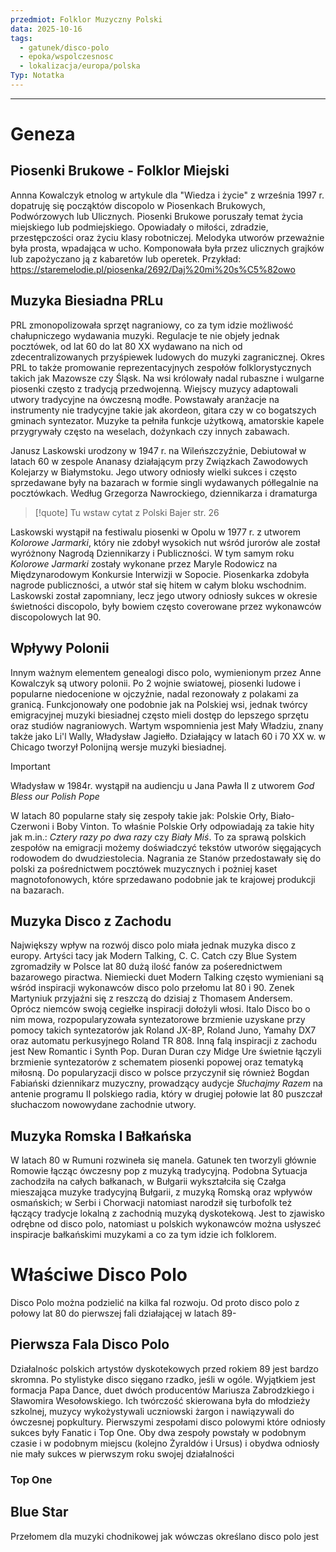 ```yaml
---
przedmiot: Folklor Muzyczny Polski
data: 2025-10-16
tags:
  - gatunek/disco-polo
  - epoka/wspolczesnosc
  - lokalizacja/europa/polska
Typ: Notatka
---
```

---
# Geneza
## Piosenki Brukowe - Folklor Miejski
Annna Kowalczyk etnolog w artykule dla "Wiedza i życie" z września 1997 r. dopatruję się począktów discopolo w Piosenkach Brukowych, Podwórzowych lub Ulicznych. 
Piosenki Brukowe poruszały temat życia miejskiego lub podmiejskiego. Opowiadały o miłości, zdradzie, przestępczości oraz życiu klasy robotniczej. 
Melodyka utworów przeważnie była prosta, wpadająca w ucho. Komponowała była przez ulicznych grajków lub zapożyczano ją z kabaretów lub operetek. 
Przykład:
https://staremelodie.pl/piosenka/2692/Daj%20mi%20s%C5%82owo
## Muzyka Biesiadna PRLu
PRL zmonopolizowała sprzęt nagraniowy, co za tym idzie możliwość chałupniczego wydawania muzyki. Regulacje te nie objeły jednak pocztówek, od lat 60 do lat 80 XX wydawano na nich od zdecentralizowanych przyśpiewek ludowych do muzyki zagranicznej. 
Okres PRL to także promowanie reprezentacyjnych zespołów folklorystycznych takich jak Mazowsze czy Śląsk. Na wsi królowały nadal rubaszne i wulgarne piosenki często z tradycją przedwojenną. Wiejscy muzycy adaptowali utwory tradycyjne na ówczesną modłe. Powstawały aranżacje na instrumenty nie tradycyjne takie jak akordeon, gitara czy w co bogatszych gminach syntezator. Muzyke ta pełniła funkcje użytkową, amatorskie kapele przygrywały często na weselach, dożynkach czy innych zabawach. 

Janusz Laskowski urodzony w 1947 r. na Wileńszczyźnie, Debiutował w latach 60 w zespole Ananasy działającym przy Związkach Zawodowych Kolejarzy w Białymstoku. Jego utwory odniosły wielki sukces i często sprzedawane były na bazarach w formie singli wydawanych półlegalnie na pocztówkach. Według Grzegorza Nawrockiego, dziennikarza i dramaturga 
>[!quote]
>Tu wstaw cytat z Polski Bajer str. 26


Laskowski wystąpił na festiwalu piosenki w Opolu w 1977 r. z utworem *Kolorowe Jarmarki*, który nie zdobył wysokich nut wśród jurorów ale został wyróżnony Nagrodą Dziennikarzy i Publiczności. W tym samym roku *Kolorowe Jarmarki* zostały wykonane przez Maryle Rodowicz na Międzynarodowym Konkursie Interwizji w Sopocie. Piosenkarka zdobyła nagrode publiczności, a utwór stał się hitem w całym bloku wschodnim. Laskowski został zapomniany, lecz jego utwory odniosły sukces w okresie świetności discopolo, były bowiem często coverowane przez wykonawców discopolowych lat 90.

## Wpływy Polonii
Innym ważnym elementem genealogi disco polo, wymienionym przez Anne Kowalczyk są utwory polonii. Po 2 wojnie swiatowej, piosenki ludowe i popularne niedocenione w ojczyźnie, nadal rezonowały z polakami za granicą. Funkcjonowały one podobnie jak na Polskiej wsi, jednak twórcy emigracyjnej muzyki biesiadnej często mieli dostęp do lepszego sprzętu oraz studiów nagraniowych.
Wartym wspomnienia jest Mały Władziu, znany także jako Li'l Wally, Władysław Jagiełło. Działający w latach 60 i 70 XX w. w Chicago tworzył Polonijną wersje muzyki biesiadnej. 
>[!important]
>Władysław w 1984r. wystąpił na audiencju u Jana Pawła II z utworem *God Bless our Polish Pope*

W latach 80 popularne stały się zespoły takie jak: Polskie Orły, Biało-Czerwoni i Boby Vinton. To właśnie Polskie Orły odpowiadają za takie hity jak m.in.: *Cztery razy po dwa razy* czy *Biały Miś*. To za sprawą polskich zespołów na emigracji możemy doświadczyć tekstów utworów sięgających rodowodem do dwudziestolecia. 
Nagrania ze Stanów przedostawały się do polski za pośrednictwem pocztówek muzycznych i pożniej kaset magnotofonowych, które sprzedawano podobnie jak te krajowej produkcji na bazarach.
## Muzyka Disco z Zachodu
Największy wpływ na rozwój disco polo miała jednak muzyka disco z europy. Artyści tacy jak Modern Talking, C. C. Catch czy Blue System zgromadziły w Polsce lat 80 dużą ilość fanów za pośerednictwem bazarowego piractwa. 
Niemiecki duet Modern Talking często wymieniani są wśród inspiracji wykonawców disco polo przełomu lat 80 i 90. Zenek Martyniuk przyjaźni się z reszczą do dzisiaj z Thomasem Andersem.
Oprócz niemców swoją cegiełke inspiracji dołożyli włosi. Italo Disco bo o nim mowa, rozpopularyzowała syntezatorowe brzmienie uzyskane przy pomocy takich syntezatorów jak Roland JX-8P, Roland Juno, Yamahy DX7 oraz automatu perkusyjnego Roland TR 808.
Inną falą inspiracji z zachodu jest New Romantic i Synth Pop. Duran Duran czy Midge Ure świetnie łączyli brzmienie syntezatorów z schematem piosenki popowej oraz tematyką miłosną.
Do popularyzacji disco w polsce przyczynił się również Bogdan Fabiański dziennikarz muzyczny, prowadzący audycje *Słuchajmy Razem* na antenie programu II  polskiego radia, który w drugiej połowie lat 80 puszczał słuchaczom nowowydane zachodnie utwory.
## Muzyka Romska I Bałkańska
W latach 80 w Rumuni rozwineła się manela. Gatunek ten tworzyli głównie Romowie łącząc ówczesny pop z muzyką tradycyjną. Podobna Sytuacja zachodziła na całych bałkanach, w Bułgarii wykształciła się Czałga mieszająca muzyke tradycyjną Bułgarii, z muzyką Romską oraz wpływów osmańskich; w Serbi i Chorwacji natomiast narodził się turbofolk też łączący tradycje lokalną z zachodnią muzyką dyskotekową. Jest to zjawisko odrębne od disco polo, natomiast u polskich wykonawców można usłyszeć inspiracje bałkańskimi muzykami a co za tym idzie ich folklorem.
# Właściwe Disco Polo
Disco Polo można podzielić na kilka fal rozwoju. Od proto disco polo z połowy lat 80 do pierwszej fali działającej w latach 89-
## Pierwsza Fala Disco Polo
Działalnośc polskich artystów dyskotekowych przed rokiem 89 jest bardzo skromna. Po stylistyke disco sięgano rzadko, jeśli w ogóle. Wyjątkiem jest formacja Papa Dance, duet dwóch producentów Mariusza Zabrodzkiego i Sławomira Wesołowskiego. Ich twórczość skierowana była do młodzieży szkolnej, muzycy wykożystywali uczniowski żargon i nawiązywali do ówczesnej popkultury. 
Pierwszymi zespołami disco polowymi które odniosły sukces były Fanatic i Top One. Oby dwa zespoły powstały w podobnym czasie i w podobnym miejscu (kolejno Żyraldów i Ursus) i obydwa odniosły nie mały sukces w pierwszym roku swojej działalności
### Top One

## Blue Star
Przełomem dla muzyki chodnikowej jak wówczas określano disco polo jest 



